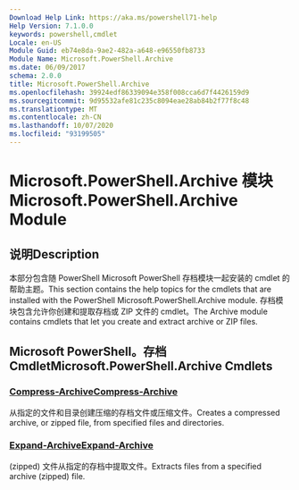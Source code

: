 ```yaml
---
Download Help Link: https://aka.ms/powershell71-help
Help Version: 7.1.0.0
keywords: powershell,cmdlet
Locale: en-US
Module Guid: eb74e8da-9ae2-482a-a648-e96550fb8733
Module Name: Microsoft.PowerShell.Archive
ms.date: 06/09/2017
schema: 2.0.0
title: Microsoft.PowerShell.Archive
ms.openlocfilehash: 39924edf86339094e358f008cca6d7f4426159d9
ms.sourcegitcommit: 9d95532afe81c235c8094eae28ab84b2f77f8c48
ms.translationtype: MT
ms.contentlocale: zh-CN
ms.lasthandoff: 10/07/2020
ms.locfileid: "93199505"
---
```

# <span data-ttu-id="a7af3-103">Microsoft.PowerShell.Archive 模块</span><span class="sxs-lookup"><span data-stu-id="a7af3-103">Microsoft.PowerShell.Archive Module</span></span>

## <span data-ttu-id="a7af3-104">说明</span><span class="sxs-lookup"><span data-stu-id="a7af3-104">Description</span></span>

<span data-ttu-id="a7af3-105">本部分包含随 PowerShell Microsoft PowerShell 存档模块一起安装的 cmdlet 的帮助主题。</span><span class="sxs-lookup"><span data-stu-id="a7af3-105">This section contains the help topics for the cmdlets that are installed with the PowerShell Microsoft.PowerShell.Archive module.</span></span> <span data-ttu-id="a7af3-106">存档模块包含允许你创建和提取存档或 ZIP 文件的 cmdlet。</span><span class="sxs-lookup"><span data-stu-id="a7af3-106">The Archive module contains cmdlets that let you create and extract archive or ZIP files.</span></span>

## <span data-ttu-id="a7af3-107">Microsoft PowerShell。存档 Cmdlet</span><span class="sxs-lookup"><span data-stu-id="a7af3-107">Microsoft.PowerShell.Archive Cmdlets</span></span>

### [<span data-ttu-id="a7af3-108">Compress-Archive</span><span class="sxs-lookup"><span data-stu-id="a7af3-108">Compress-Archive</span></span>](Compress-Archive.md)
<span data-ttu-id="a7af3-109">从指定的文件和目录创建压缩的存档文件或压缩文件。</span><span class="sxs-lookup"><span data-stu-id="a7af3-109">Creates a compressed archive, or zipped file, from specified files and directories.</span></span>

### [<span data-ttu-id="a7af3-110">Expand-Archive</span><span class="sxs-lookup"><span data-stu-id="a7af3-110">Expand-Archive</span></span>](Expand-Archive.md)
<span data-ttu-id="a7af3-111"> (zipped) 文件从指定的存档中提取文件。</span><span class="sxs-lookup"><span data-stu-id="a7af3-111">Extracts files from a specified archive (zipped) file.</span></span>

